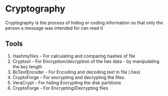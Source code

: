 # Cryptography

Cryptography is the process of hiding or coding information so that only the person a message was intended for can read it

## Tools

1. Hashmyfiles - For calculating and comparing hashes of file
2. Cryptool - For Encryption/decryption of the hex data - by manipulating the key length
3. BcTextEncoder - For Encoding and decoding text in file (.hex)
4. CryptoForge - For encrypting and decrypting the files.
5. VeraCrypt - For hiding Encrypting the disk partitions
6. CryptoForge - For Encrypting/Decrypting files

## 

